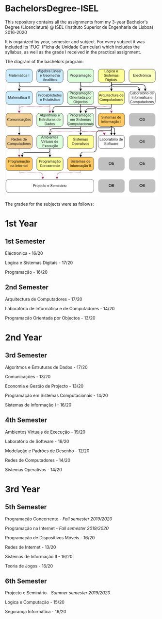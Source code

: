 # BachelorsDegree-ISEL
This repository contains all the assignments from my 3-year Bachelor's Degree (Licenciatura) @ ISEL (Instituto Superior de Engenharia de Lisboa) 2016-2020

It is organized by year, semester and subject. For every subject it was included its 'FUC' (Ficha de Unidade Curricular) which includes the syllabus, as well as the grade I received in the practical assignment.

The diagram of the bachelors program:

![Plano Curricular](PlanoCurricular.PNG)

The grades for the subjects were as follows:

# 1st Year

## 1st Semester
Eléctronica - 16/20

Lógica e Sistemas Digitais - 17/20

Programação - 16/20


## 2nd Semester
Arquitectura de Computadores - 17/20

Laboratório de Informática e de Computadores - 14/20

Programação Orientada por Objectos  - 13/20


# 2nd Year

## 3rd Semester
Algoritmos e Estruturas de Dados - 17/20

Comunicações - 13/20

Economia e Gestão de Projecto - 13/20

Programação em Sistemas Computacionais - 14/20

Sistemas de Informação I - 16/20


## 4th Semester
Ambientes Virtuais de Execução - 19/20

Laboratório de Software - 16/20

Modelação e Padrões de Desenho - 12/20

Redes de Computadores - 14/20

Sistemas Operativos - 14/20


# 3rd Year

## 5th Semester
Programação Concorrente - *Fall semester 2019/2020*

Programação na Internet - *Fall semester 2019/2020*

Programação de Dispositivos Móveis - 16/20

Redes de Internet - 13/20

Sistemas de Informação II - 16/20

Teoria de Jogos - 16/20


## 6th Semester
Projecto e Seminário - *Summer semester 2019/2020*

Lógica e Computação - 15/20

Segurança Informática - 16/20